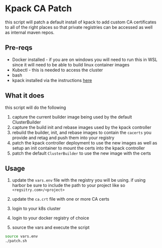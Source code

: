 # Kpack CA Patch

this script will patch a default install of kpack to add custom CA certificates to all of the right places so that private registries can be accessed as well as internal maven repos.

## Pre-reqs

* Docker installed - if you are on windows you will need to run this in WSL since it will need to be able to build linux container images
* Kubectl -  this is needed to access the cluster
* bash
* kpack installed via the instructions [here](https://github.com/pivotal/kpack/blob/master/docs/install.md) 

## What it does

this script will do the following

1. capture the current builder image being used by the default ClusterBuilder
2. capture the build init and rebase images used by the kpack controller
3. rebuild the builder, init, and rebase images to contain the `cacerts` you provide and retag and push them into your registry
4. patch the kpack controller deployment to use the new images as well as setup an init container to mount the certs into the kpack controller
5. patch the default `ClusterBuilder` to use the new image with the certs

## Usage

1. update the `vars.env` file with the registry you will be using. if using harbor be sure to include the path to your project like so `<regsitry.com>/<project>`
2. update the `ca.crt` file with one or more CA certs
3. login to your k8s cluster
4. login to your docker registry of choice

5. source the vars and execute the script 

```bash
source vars.env
./patch.sh
```
